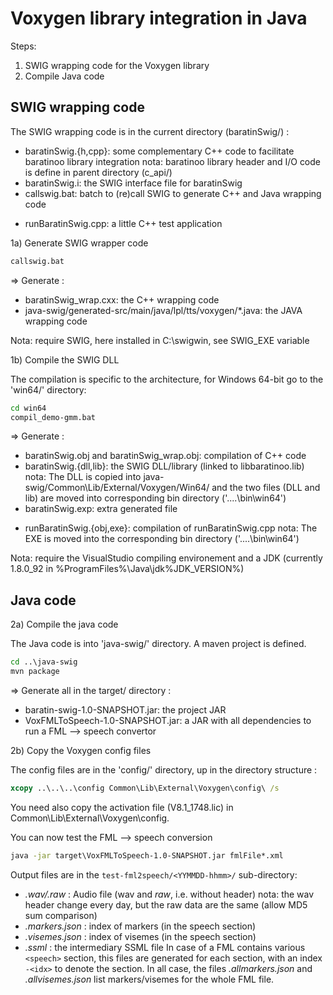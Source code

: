 # Voxygen library integration in Java

Steps:
 1. SWIG wrapping code for the Voxygen library
 2. Compile Java code

## SWIG wrapping code

The SWIG wrapping code is in the current directory (baratinSwig/) :
 - baratinSwig.{h,cpp}: some complementary C++ code to facilitate baratinoo library integration
   nota: baratinoo library header and I/O code is define in parent directory (c_api/)
 - baratinSwig.i: the SWIG interface file for baratinSwig
 - callswig.bat: batch to (re)call SWIG to generate C++ and Java wrapping code
 + runBaratinSwig.cpp: a little C++ test application

1a) Generate SWIG wrapper code

```bat
callswig.bat
```

=> Generate :
   - baratinSwig_wrap.cxx: the C++ wrapping code
   - java-swig/generated-src/main/java/lpl/tts/voxygen/*.java: the JAVA wrapping code

Nota: require SWIG, here installed in C:\swigwin, see SWIG_EXE variable

1b) Compile the SWIG DLL

The compilation is specific to the architecture, for Windows 64-bit go to the 'win64/' directory:

```bat
cd win64
compil_demo-gmm.bat
```
=> Generate :
   - baratinSwig.obj and baratinSwig_wrap.obj: compilation of C++ code
   - baratinSwig.{dll,lib}: the SWIG DLL/library (linked to libbaratinoo.lib)
     nota: The DLL is copied into java-swig/Common\Lib/External/Voxygen/Win64/
           and the two files (DLL and lib) are moved into corresponding bin directory ('..\..\bin\win64')
   - baratinSwig.exp: extra generated file
   + runBaratinSwig.{obj,exe}: compilation of runBaratinSwig.cpp
     nota: The EXE is moved into the corresponding bin directory ('..\..\bin\win64')

Nota: require the VisualStudio compiling environement
      and a JDK (currently 1.8.0_92 in %ProgramFiles%\Java\jdk%JDK_VERSION%)

## Java code

2a) Compile the java code

The Java code is into 'java-swig/' directory.
A maven project is defined.

```bat
cd ..\java-swig
mvn package
```

=> Generate all in the target/ directory :
  - baratin-swig-1.0-SNAPSHOT.jar: the project JAR
  - VoxFMLToSpeech-1.0-SNAPSHOT.jar: a JAR with all dependencies to run a FML --> speech convertor
 
2b) Copy the Voxygen config files

The config files are in the 'config/' directory, up in the directory structure :

```bat
xcopy ..\..\..\config Common\Lib\External\Voxygen\config\ /s
``` 

You need also copy the activation file (V8.1_1748.lic) in Common\Lib\External\Voxygen\config\.

You can now test the FML --> speech conversion

```bat
java -jar target\VoxFMLToSpeech-1.0-SNAPSHOT.jar fmlFile*.xml
```

Output files are in the ```test-fml2speech/<YYMMDD-hhmm>/``` sub-directory:
  - *.wav/.raw* : Audio file (wav and *raw*, i.e. without header)
   nota: the wav header change every day, but the raw data are the same (allow MD5 sum comparison)
  - *.markers.json* : index of markers (in the speech section)
  - *.visemes.json* : index of visemes (in the speech section)
  - *.ssml* : the intermediary SSML file
In case of a FML contains various ```<speech>``` section, this files are generated for each section, with an index ```-<idx>``` to denote the section.
In all case, the files *.allmarkers.json* and *.allvisemes.json* list markers/visemes for the whole FML file. 
